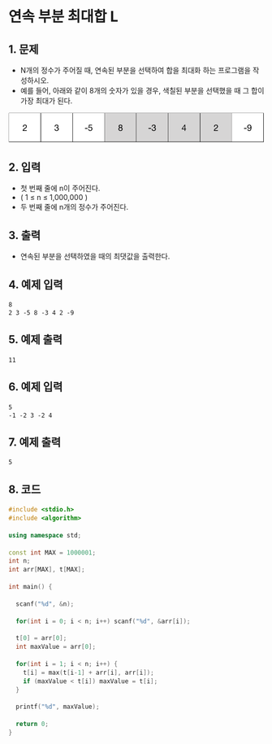 # 연속 부분 최대합 L

## 1. 문제
- N개의 정수가 주어질 때, 연속된 부분을 선택하여 합을 최대화 하는 프로그램을 작성하시오.
- 예를 들어, 아래와 같이 8개의 숫자가 있을 경우, 색칠된 부분을 선택했을 때 그 합이 가장 최대가 된다.

![picture1](./image/연속부분최대합.png)

## 2. 입력
- 첫 번째 줄에 n이 주어진다.
- ( 1 ≤ n ≤ 1,000,000 )
- 두 번째 줄에 n개의 정수가 주어진다. 

## 3. 출력

- 연속된 부분을 선택하였을 때의 최댓값을 출력한다.

## 4. 예제 입력
```
8
2 3 -5 8 -3 4 2 -9
```

## 5. 예제 출력
```
11
```

## 6. 예제 입력

```
5
-1 -2 3 -2 4
```

## 7. 예제 출력

```
5
```

## 8. 코드

```c++
#include <stdio.h>
#include <algorithm>

using namespace std;

const int MAX = 1000001;
int n;
int arr[MAX], t[MAX];

int main() {

  scanf("%d", &n);
  
  for(int i = 0; i < n; i++) scanf("%d", &arr[i]);
  
  t[0] = arr[0];
  int maxValue = arr[0];
  
  for(int i = 1; i < n; i++) {
    t[i] = max(t[i-1] + arr[i], arr[i]);
    if (maxValue < t[i]) maxValue = t[i];
  }
  
  printf("%d", maxValue);

  return 0;
}
```
